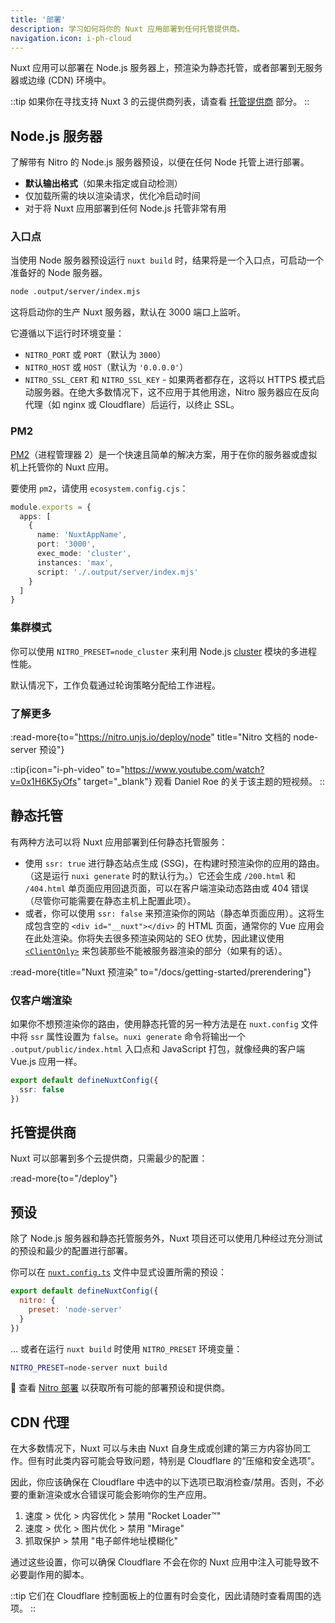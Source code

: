 ```yaml
---
title: '部署'
description: 学习如何将你的 Nuxt 应用部署到任何托管提供商。
navigation.icon: i-ph-cloud
---
```


Nuxt 应用可以部署在 Node.js 服务器上，预渲染为静态托管，或者部署到无服务器或边缘 (CDN) 环境中。

::tip
如果你在寻找支持 Nuxt 3 的云提供商列表，请查看 [托管提供商](/deploy) 部分。
::

## Node.js 服务器

了解带有 Nitro 的 Node.js 服务器预设，以便在任何 Node 托管上进行部署。

- **默认输出格式**（如果未指定或自动检测）<br>
- 仅加载所需的块以渲染请求，优化冷启动时间 <br>
- 对于将 Nuxt 应用部署到任何 Node.js 托管非常有用

### 入口点

当使用 Node 服务器预设运行 `nuxt build` 时，结果将是一个入口点，可启动一个准备好的 Node 服务器。

```bash [终端]
node .output/server/index.mjs
```

这将启动你的生产 Nuxt 服务器，默认在 3000 端口上监听。

它遵循以下运行时环境变量：

- `NITRO_PORT` 或 `PORT`（默认为 `3000`）
- `NITRO_HOST` 或 `HOST`（默认为 `'0.0.0.0'`）
- `NITRO_SSL_CERT` 和 `NITRO_SSL_KEY` - 如果两者都存在，这将以 HTTPS 模式启动服务器。在绝大多数情况下，这不应用于其他用途，Nitro 服务器应在反向代理（如 nginx 或 Cloudflare）后运行，以终止 SSL。

### PM2

[PM2](https://pm2.keymetrics.io/)（进程管理器 2）是一个快速且简单的解决方案，用于在你的服务器或虚拟机上托管你的 Nuxt 应用。

要使用 `pm2`，请使用 `ecosystem.config.cjs`：

```ts [ecosystem.config.cjs]
module.exports = {
  apps: [
    {
      name: 'NuxtAppName',
      port: '3000',
      exec_mode: 'cluster',
      instances: 'max',
      script: './.output/server/index.mjs'
    }
  ]
}
```

### 集群模式

你可以使用 `NITRO_PRESET=node_cluster` 来利用 Node.js [cluster](https://nodejs.org/dist/latest/docs/api/cluster.html) 模块的多进程性能。

默认情况下，工作负载通过轮询策略分配给工作进程。

### 了解更多

:read-more{to="https://nitro.unjs.io/deploy/node" title="Nitro 文档的 node-server 预设"}

::tip{icon="i-ph-video" to="https://www.youtube.com/watch?v=0x1H6K5yOfs" target="\_blank"}
观看 Daniel Roe 的关于该主题的短视频。
::

## 静态托管

有两种方法可以将 Nuxt 应用部署到任何静态托管服务：

- 使用 `ssr: true` 进行静态站点生成 (SSG)，在构建时预渲染你的应用的路由。（这是运行 `nuxi generate` 时的默认行为。）它还会生成 `/200.html` 和 `/404.html` 单页面应用回退页面，可以在客户端渲染动态路由或 404 错误（尽管你可能需要在静态主机上配置此项）。
- 或者，你可以使用 `ssr: false` 来预渲染你的网站（静态单页面应用）。这将生成包含空的 `<div id="__nuxt"></div>` 的 HTML 页面，通常你的 Vue 应用会在此处渲染。你将失去很多预渲染网站的 SEO 优势，因此建议使用 [`<ClientOnly>`](/docs/api/components/client-only) 来包装那些不能被服务器渲染的部分（如果有的话）。

:read-more{title="Nuxt 预渲染" to="/docs/getting-started/prerendering"}

### 仅客户端渲染

如果你不想预渲染你的路由，使用静态托管的另一种方法是在 `nuxt.config` 文件中将 `ssr` 属性设置为 `false`。`nuxi generate` 命令将输出一个 `.output/public/index.html` 入口点和 JavaScript 打包，就像经典的客户端 Vue.js 应用一样。

```ts twoslash [nuxt.config.ts]
export default defineNuxtConfig({
  ssr: false
})
```

## 托管提供商

Nuxt 可以部署到多个云提供商，只需最少的配置：

:read-more{to="/deploy"}

## 预设

除了 Node.js 服务器和静态托管服务外，Nuxt 项目还可以使用几种经过充分测试的预设和最少的配置进行部署。

你可以在 [`nuxt.config.ts`](/docs/guide/directory-structure/nuxt-config) 文件中显式设置所需的预设：

```js twoslash [nuxt.config.ts]
export default defineNuxtConfig({
  nitro: {
    preset: 'node-server'
  }
})
```

... 或者在运行 `nuxt build` 时使用 `NITRO_PRESET` 环境变量：

```bash [终端]
NITRO_PRESET=node-server nuxt build
```

🔎 查看 [Nitro 部署](https://nitro.unjs.io/deploy) 以获取所有可能的部署预设和提供商。

## CDN 代理

在大多数情况下，Nuxt 可以与未由 Nuxt 自身生成或创建的第三方内容协同工作。但有时此类内容可能会导致问题，特别是 Cloudflare 的“压缩和安全选项”。

因此，你应该确保在 Cloudflare 中选中的以下选项已取消检查/禁用。否则，不必要的重新渲染或水合错误可能会影响你的生产应用。

1. 速度 > 优化 > 内容优化 > 禁用 "Rocket Loader™"
2. 速度 > 优化 > 图片优化 > 禁用 "Mirage"
3. 抓取保护 > 禁用 "电子邮件地址模糊化"

通过这些设置，你可以确保 Cloudflare 不会在你的 Nuxt 应用中注入可能导致不必要副作用的脚本。

::tip
它们在 Cloudflare 控制面板上的位置有时会变化，因此请随时查看周围的选项。
::
